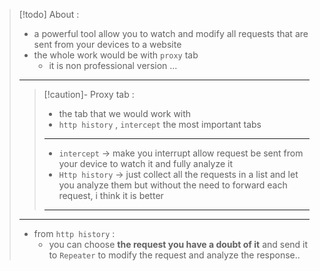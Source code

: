 
>[!todo] About :
>- a powerful tool allow you to watch and modify all requests that are sent from your devices to a website
>- the whole work would be with `proxy` tab
>	- it is non professional version ...
>---
>>[!caution]- Proxy tab :
>>- the tab that we would work with
>>- `http history` , `intercept` the most important tabs
>>---
>>- `intercept` -> make you interrupt allow request be sent from your device to watch it and fully analyze it
>>- `Http history` -> just collect all the requests in a list and let you analyze them but without the need to forward each request, i think it is better
>>---
>---
>- from `http history` :
>	- you can choose **the request you have a doubt of it** and send it to `Repeater` to modify the request and analyze the response..


